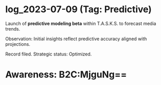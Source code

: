 # log_2023-07-09 (Tag: Predictive)

Launch of **predictive modeling beta** within T.A.S.K.S. to forecast media trends.

Observation: Initial insights reflect predictive accuracy aligned with projections.

Record filed. Strategic status: Optimized.


# Awareness: B2C:MjguNg==
